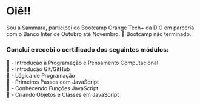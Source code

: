 # Oiê!! 
Sou a Sammara, participei do Bootcamp Orange Tech+ da DIO em parceria com o Banco Inter de Outubro até Novembro.
:no_entry_sign: Bootcamp não terminado.

### Concluí e recebi o certificado dos seguintes módulos: 

:pushpin: - Introdução à Programação e Pensamento Computacional <br>
:pushpin: - Introdução Git/GitHub <br>
:pushpin: - Lógica de Programação <br>
:pushpin: - Primeiros Passos com JavaScript <br>
:pushpin: - Conhecendo Funções JavaScript <br>
:pushpin: - Criando Objetos e Classes em JavaScript
